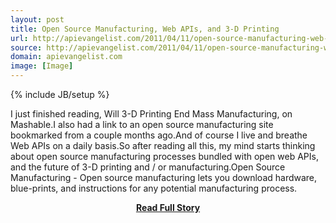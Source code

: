 ```yaml
---
layout: post
title: Open Source Manufacturing, Web APIs, and 3-D Printing
url: http://apievangelist.com/2011/04/11/open-source-manufacturing-web-apis-and-3-d-printing/
source: http://apievangelist.com/2011/04/11/open-source-manufacturing-web-apis-and-3-d-printing/
domain: apievangelist.com
image: [Image]
---
```

{% include JB/setup %}<p>I just finished reading, Will 3-D Printing End Mass Manufacturing, on Mashable.I also had a link to an open source manufacturing site bookmarked from a couple months ago.And of course I live and breathe Web APIs on a daily basis.So after reading all this, my mind starts thinking about open source manufacturing processes bundled with open web APIs, and the future of 3-D printing and / or manufacturing.Open Source Manufacturing - Open source manufacturing lets you download hardware, blue-prints, and instructions for any potential manufacturing process.</p>
<center><p><a href="http://apievangelist.com/2011/04/11/open-source-manufacturing-web-apis-and-3-d-printing/" style='padding:25px; font-sze:18px; font-weight: bold;'>Read Full Story</a></p></center>
